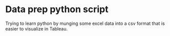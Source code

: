# Data prep python script

Trying to learn python by munging some excel data into a csv format that is easier to visualize in Tableau. 
